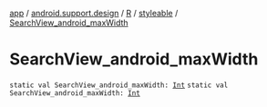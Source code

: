 [app](../../../index.md) / [android.support.design](../../index.md) / [R](../index.md) / [styleable](index.md) / [SearchView_android_maxWidth](.)

# SearchView_android_maxWidth

`static val SearchView_android_maxWidth: `[`Int`](https://kotlinlang.org/api/latest/jvm/stdlib/kotlin/-int/index.html)
`static val SearchView_android_maxWidth: `[`Int`](https://kotlinlang.org/api/latest/jvm/stdlib/kotlin/-int/index.html)